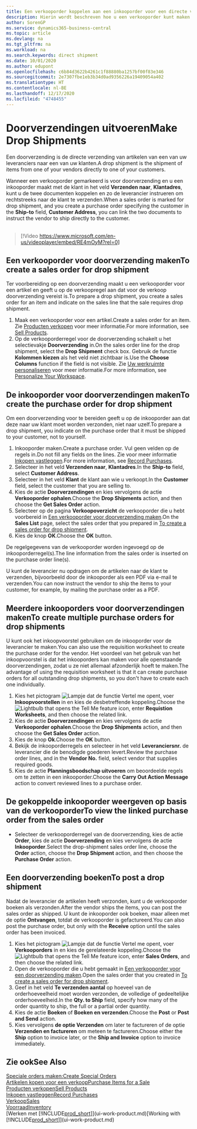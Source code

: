 ```yaml
---
title: Een verkooporder koppelen aan een inkooporder voor een directe verzending | Microsoft Docs
description: Hierin wordt beschreven hoe u een verkooporder kunt maken die is gekoppeld aan een inkooporder om verzending direct van de leverancier naar de klant mogelijk te maken.
author: SorenGP
ms.service: dynamics365-business-central
ms.topic: article
ms.devlang: na
ms.tgt_pltfrm: na
ms.workload: na
ms.search.keywords: direct shipment
ms.date: 10/01/2020
ms.author: edupont
ms.openlocfilehash: c6b84d3622b4261c1f88880ba1257bf00f83e346
ms.sourcegitcommit: 2e7307fbe1eb3b34d0ad9356226a19409054a402
ms.translationtype: HT
ms.contentlocale: nl-BE
ms.lasthandoff: 12/17/2020
ms.locfileid: "4748455"
---
```

# <a name="make-drop-shipments"></a><span data-ttu-id="0b059-103">Doorverzendingen uitvoeren</span><span class="sxs-lookup"><span data-stu-id="0b059-103">Make Drop Shipments</span></span>

<span data-ttu-id="0b059-104">Een doorverzending is de directe verzending van artikelen van een van uw leveranciers naar een van uw klanten.</span><span class="sxs-lookup"><span data-stu-id="0b059-104">A drop shipment is the shipment of items from one of your vendors directly to one of your customers.</span></span>

<span data-ttu-id="0b059-105">Wanneer een verkooporder gemarkeerd is voor doorverzending en u een inkooporder maakt met de klant in het veld **Verzenden naar**, **Klantadres**, kunt u de twee documenten koppelen en zo de leverancier instrueren om rechtstreeks naar de klant te verzenden.</span><span class="sxs-lookup"><span data-stu-id="0b059-105">When a sales order is marked for drop shipment, and you create a purchase order specifying the customer in the **Ship-to** field, **Customer Address**, you can link the two documents to instruct the vendor to ship directly to the customer.</span></span>
<br><br>  
  
> [!Video https://www.microsoft.com/en-us/videoplayer/embed/RE4mOyM?rel=0]

## <a name="to-create-a-sales-order-for-drop-shipment"></a><span data-ttu-id="0b059-106">Een verkooporder voor doorverzending maken</span><span class="sxs-lookup"><span data-stu-id="0b059-106">To create a sales order for drop shipment</span></span>

<span data-ttu-id="0b059-107">Ter voorbereiding op een doorverzending maakt u een verkooporder voor een artikel en geeft u op de verkoopregel aan dat voor de verkoop doorverzending vereist is.</span><span class="sxs-lookup"><span data-stu-id="0b059-107">To prepare a drop shipment, you create a sales order for an item and indicate on the sales line that the sale requires drop shipment.</span></span>

1. <span data-ttu-id="0b059-108">Maak een verkooporder voor een artikel.</span><span class="sxs-lookup"><span data-stu-id="0b059-108">Create a sales order for an item.</span></span> <span data-ttu-id="0b059-109">Zie [Producten verkopen](sales-how-sell-products.md) voor meer informatie.</span><span class="sxs-lookup"><span data-stu-id="0b059-109">For more information, see [Sell Products](sales-how-sell-products.md).</span></span>
2. <span data-ttu-id="0b059-110">Op de verkooporderregel voor de doorverzending schakelt u het selectievakje **Doorverzending** in.</span><span class="sxs-lookup"><span data-stu-id="0b059-110">On the sales order line for the drop shipment, select the **Drop Shipment** check box.</span></span> <span data-ttu-id="0b059-111">Gebruik de functie **Kolommen kiezen** als het veld niet zichtbaar is.</span><span class="sxs-lookup"><span data-stu-id="0b059-111">Use the **Choose Columns** function if the field is not visible.</span></span> <span data-ttu-id="0b059-112">Zie [Uw werkruimte personaliseren](ui-personalization-user.md) voor meer informatie.</span><span class="sxs-lookup"><span data-stu-id="0b059-112">For more information, see [Personalize Your Workspace](ui-personalization-user.md).</span></span>

## <a name="to-create-the-purchase-order-for-drop-shipment"></a><span data-ttu-id="0b059-113">De inkooporder voor doorverzendingen maken</span><span class="sxs-lookup"><span data-stu-id="0b059-113">To create the purchase order for drop shipment</span></span>

<span data-ttu-id="0b059-114">Om een doorverzending voor te bereiden geeft u op de inkooporder aan dat deze naar uw klant moet worden verzonden, niet naar uzelf.</span><span class="sxs-lookup"><span data-stu-id="0b059-114">To prepare a drop shipment, you indicate on the purchase order that it must be shipped to your customer, not to yourself.</span></span>

1. <span data-ttu-id="0b059-115">Inkooporder maken.</span><span class="sxs-lookup"><span data-stu-id="0b059-115">Create a purchase order.</span></span> <span data-ttu-id="0b059-116">Vul geen velden op de regels in.</span><span class="sxs-lookup"><span data-stu-id="0b059-116">Do not fill any fields on the lines.</span></span> <span data-ttu-id="0b059-117">Zie voor meer informatie [Inkopen vastleggen](purchasing-how-record-purchases.md).</span><span class="sxs-lookup"><span data-stu-id="0b059-117">For more information, see [Record Purchases](purchasing-how-record-purchases.md).</span></span>
2. <span data-ttu-id="0b059-118">Selecteer in het veld **Verzenden naar**, **Klantadres**.</span><span class="sxs-lookup"><span data-stu-id="0b059-118">In the **Ship-to** field, select **Customer Address**.</span></span>
3. <span data-ttu-id="0b059-119">Selecteer in het veld **Klant** de klant aan wie u verkoopt.</span><span class="sxs-lookup"><span data-stu-id="0b059-119">In the **Customer** field, select the customer that you are selling to.</span></span>
4. <span data-ttu-id="0b059-120">Kies de actie **Doorverzendingen** en kies vervolgens de actie **Verkooporder ophalen**.</span><span class="sxs-lookup"><span data-stu-id="0b059-120">Choose the **Drop Shipments** action, and then choose the **Get Sales Order** action.</span></span>
5. <span data-ttu-id="0b059-121">Selecteer op de pagina **Verkoopoverzicht** de verkooporder die u hebt voorbereid in [Een verkooporder voor doorverzending maken](sales-how-drop-shipment.md#to-create-a-sales-order-for-drop-shipment).</span><span class="sxs-lookup"><span data-stu-id="0b059-121">On the **Sales List** page, select the sales order that you prepared in [To create a sales order for drop shipment](sales-how-drop-shipment.md#to-create-a-sales-order-for-drop-shipment).</span></span>
6. <span data-ttu-id="0b059-122">Kies de knop **OK**.</span><span class="sxs-lookup"><span data-stu-id="0b059-122">Choose the **OK** button.</span></span>

<span data-ttu-id="0b059-123">De regelgegevens van de verkooporder worden ingevoegd op de inkooporderregel(s).</span><span class="sxs-lookup"><span data-stu-id="0b059-123">The line information from the sales order is inserted on the purchase order line(s).</span></span>

<span data-ttu-id="0b059-124">U kunt de leverancier nu opdragen om de artikelen naar de klant te verzenden, bijvoorbeeld door de inkooporder als een PDF via e-mail te verzenden.</span><span class="sxs-lookup"><span data-stu-id="0b059-124">You can now instruct the vendor to ship the items to your customer, for example, by mailing the purchase order as a PDF.</span></span>     

## <a name="to-create-multiple-purchase-orders-for-drop-shipments"></a><span data-ttu-id="0b059-125">Meerdere inkooporders voor doorverzendingen maken</span><span class="sxs-lookup"><span data-stu-id="0b059-125">To create multiple purchase orders for drop shipments</span></span>

<span data-ttu-id="0b059-126">U kunt ook het inkoopvoorstel gebruiken om de inkooporder voor de leverancier te maken.</span><span class="sxs-lookup"><span data-stu-id="0b059-126">You can also use the requisition worksheet to create the purchase order for the vendor.</span></span> <span data-ttu-id="0b059-127">Het voordeel van het gebruik van het inkoopvoorstel is dat het inkooporders kan maken voor alle openstaande doorverzendingen, zodat u ze niet allemaal afzonderlijk hoeft te maken.</span><span class="sxs-lookup"><span data-stu-id="0b059-127">The advantage of using the requisition worksheet is that it can create purchase orders for all outstanding drop shipments, so you don't have to create each one individually.</span></span>

1. <span data-ttu-id="0b059-128">Kies het pictogram ![Lampje dat de functie Vertel me opent](media/ui-search/search_small.png "Vertel me wat u wilt doen"), voer **Inkoopvoorstellen** in en kies de desbetreffende koppeling.</span><span class="sxs-lookup"><span data-stu-id="0b059-128">Choose the ![Lightbulb that opens the Tell Me feature](media/ui-search/search_small.png "Tell me what you want to do") icon, enter **Requistion Worksheets**, and then choose the related link.</span></span>
2. <span data-ttu-id="0b059-129">Kies de actie **Doorverzendingen** en kies vervolgens de actie **Verkooporder ophalen**.</span><span class="sxs-lookup"><span data-stu-id="0b059-129">Choose the **Drop Shipments** action, and then choose the **Get Sales Order** action.</span></span>
3. <span data-ttu-id="0b059-130">Kies de knop **Ok**.</span><span class="sxs-lookup"><span data-stu-id="0b059-130">Choose the **OK** button.</span></span>
4. <span data-ttu-id="0b059-131">Bekijk de inkooporderregels en selecteer in het veld **Leveranciersnr.** de leverancier die de benodigde goederen levert.</span><span class="sxs-lookup"><span data-stu-id="0b059-131">Review the purchase order lines, and in the **Vendor No.** field, select vendor that supplies required goods.</span></span> 
5. <span data-ttu-id="0b059-132">Kies de actie **Planningsboodschap uitvoeren** om beoordeelde regels om te zetten in een inkooporder.</span><span class="sxs-lookup"><span data-stu-id="0b059-132">Choose the **Carry Out Action Message** action to convert reviewed lines to a purchase order.</span></span>

## <a name="to-view-the-linked-purchase-order-from-the-sales-order"></a><span data-ttu-id="0b059-133">De gekoppelde inkooporder weergeven op basis van de verkooporder</span><span class="sxs-lookup"><span data-stu-id="0b059-133">To view the linked purchase order from the sales order</span></span>

* <span data-ttu-id="0b059-134">Selecteer de verkooporderregel van de doorverzending, kies de actie **Order**, kies de actie **Doorverzending** en kies vervolgens de actie **Inkooporder**.</span><span class="sxs-lookup"><span data-stu-id="0b059-134">Select the drop-shipment sales order line, choose the **Order** action, choose the **Drop Shipment** action, and then choose the **Purchase Order** action.</span></span>

## <a name="to-post-a-drop-shipment"></a><span data-ttu-id="0b059-135">Een doorverzending boeken</span><span class="sxs-lookup"><span data-stu-id="0b059-135">To post a drop shipment</span></span>

<span data-ttu-id="0b059-136">Nadat de leverancier de artikelen heeft verzonden, kunt u de verkooporder boeken als verzonden.</span><span class="sxs-lookup"><span data-stu-id="0b059-136">After the vendor ships the items, you can post the sales order as shipped.</span></span> <span data-ttu-id="0b059-137">U kunt de inkooporder ook boeken, maar alleen met de optie **Ontvangen**, totdat de verkooporder is gefactureerd.</span><span class="sxs-lookup"><span data-stu-id="0b059-137">You can also post the purchase order, but only with the **Receive** option until the sales order has been invoiced.</span></span>

1. <span data-ttu-id="0b059-138">Kies het pictogram ![Lampje dat de functie Vertel me opent](media/ui-search/search_small.png "Vertel me wat u wilt doen"), voer **Verkooporders** in en kies de gerelateerde koppeling.</span><span class="sxs-lookup"><span data-stu-id="0b059-138">Choose the ![Lightbulb that opens the Tell Me feature](media/ui-search/search_small.png "Tell me what you want to do") icon, enter **Sales Orders**, and then choose the related link.</span></span>
2. <span data-ttu-id="0b059-139">Open de verkooporder die u hebt gemaakt in [Een verkooporder voor een doorverzending maken](#to-create-a-sales-order-for-drop-shipment).</span><span class="sxs-lookup"><span data-stu-id="0b059-139">Open the sales order that you created in [To create a sales order for drop shipment](#to-create-a-sales-order-for-drop-shipment).</span></span>
3. <span data-ttu-id="0b059-140">Geef in het veld **Te verzenden aantal** op hoeveel van de orderhoeveelheid moet worden verzonden, de volledige of gedeeltelijke orderhoeveelheid.</span><span class="sxs-lookup"><span data-stu-id="0b059-140">In the **Qty. to Ship** field, specify how many of the order quantity to ship, the full or a partial order quantity.</span></span>
4. <span data-ttu-id="0b059-141">Kies de actie **Boeken** of **Boeken en verzenden**.</span><span class="sxs-lookup"><span data-stu-id="0b059-141">Choose the **Post** or **Post and Send** action.</span></span>
5. <span data-ttu-id="0b059-142">Kies vervolgens **de optie Verzenden** om later te factureren of de optie **Verzenden en factureren** om meteen te factureren.</span><span class="sxs-lookup"><span data-stu-id="0b059-142">Choose either the **Ship** option to invoice later, or the **Ship and Invoice** option to invoice immediately.</span></span>

## <a name="see-also"></a><span data-ttu-id="0b059-143">Zie ook</span><span class="sxs-lookup"><span data-stu-id="0b059-143">See Also</span></span>

[<span data-ttu-id="0b059-144">Speciale orders maken:</span><span class="sxs-lookup"><span data-stu-id="0b059-144">Create Special Orders</span></span>](sales-how-to-create-special-orders.md)  
[<span data-ttu-id="0b059-145">Artikelen kopen voor een verkoop</span><span class="sxs-lookup"><span data-stu-id="0b059-145">Purchase Items for a Sale</span></span>](purchasing-how-purchase-products-sale.md)  
[<span data-ttu-id="0b059-146">Producten verkopen</span><span class="sxs-lookup"><span data-stu-id="0b059-146">Sell Products</span></span>](sales-how-sell-products.md)  
[<span data-ttu-id="0b059-147">Inkopen vastleggen</span><span class="sxs-lookup"><span data-stu-id="0b059-147">Record Purchases</span></span>](purchasing-how-record-purchases.md)  
[<span data-ttu-id="0b059-148">Verkoop</span><span class="sxs-lookup"><span data-stu-id="0b059-148">Sales</span></span>](sales-manage-sales.md)  
[<span data-ttu-id="0b059-149">Voorraad</span><span class="sxs-lookup"><span data-stu-id="0b059-149">Inventory</span></span>](inventory-manage-inventory.md)  
<span data-ttu-id="0b059-150">[Werken met [!INCLUDE[prod_short](includes/prod_short.md)]](ui-work-product.md)</span><span class="sxs-lookup"><span data-stu-id="0b059-150">[Working with [!INCLUDE[prod_short](includes/prod_short.md)]](ui-work-product.md)</span></span>
